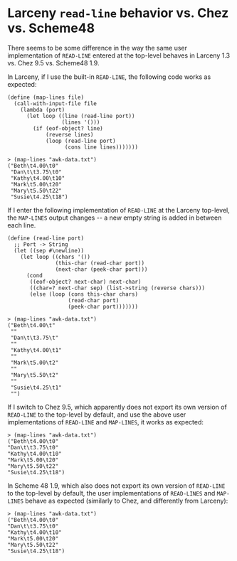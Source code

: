 # Larceny `read-line` behavior vs. Chez vs. Scheme48

There seems to be some difference in the way the same user implementation of `READ-LINE` entered at the top-level behaves in Larceny 1.3 vs. Chez 9.5 vs. Scheme48 1.9.

In Larceny, if I use the built-in `READ-LINE`, the following code works as expected:

```
(define (map-lines file)
  (call-with-input-file file
    (lambda (port)
      (let loop ((line (read-line port))
                 (lines '()))
        (if (eof-object? line)
            (reverse lines)
            (loop (read-line port)
                  (cons line lines)))))))
```

```
> (map-lines "awk-data.txt")
("Beth\t4.00\t0"
 "Dan\t\t3.75\t0"
 "Kathy\t4.00\t10"
 "Mark\t5.00\t20"
 "Mary\t5.50\t22"
 "Susie\t4.25\t18")
```

If I enter the following implementation of `READ-LINE` at the Larceny top-level, the `MAP-LINES` output changes -- a new empty string is added in between each line.

```
(define (read-line port)
  ;; Port -> String
  (let ((sep #\newline))
    (let loop ((chars '())
               (this-char (read-char port))
               (next-char (peek-char port)))
      (cond
       ((eof-object? next-char) next-char)
       ((char=? next-char sep) (list->string (reverse chars)))
       (else (loop (cons this-char chars)
                   (read-char port)
                   (peek-char port)))))))
```

```
> (map-lines "awk-data.txt")
("Beth\t4.00\t"
 ""
 "Dan\t\t3.75\t"
 ""
 "Kathy\t4.00\t1"
 ""
 "Mark\t5.00\t2"
 ""
 "Mary\t5.50\t2"
 ""
 "Susie\t4.25\t1"
 "")
```

If I switch to Chez 9.5, which apparently does not export its own version of `READ-LINE` to the top-level by default, and use the above user implementations of `READ-LINE` and `MAP-LINES`, it works as expected:

```
> (map-lines "awk-data.txt")
("Beth\t4.00\t0"
"Dan\t\t3.75\t0"
"Kathy\t4.00\t10"
"Mark\t5.00\t20" 
"Mary\t5.50\t22" 
"Susie\t4.25\t18")
```

In Scheme 48 1.9, which also does not export its own version of `READ-LINE` to the top-level by default, the user implementations of `READ-LINES` and `MAP-LINES` behave as expected (similarly to Chez, and differently from Larceny):

```
> (map-lines "awk-data.txt")
("Beth\t4.00\t0"
"Dan\t\t3.75\t0"
"Kathy\t4.00\t10"
"Mark\t5.00\t20" 
"Mary\t5.50\t22" 
"Susie\t4.25\t18")
```
